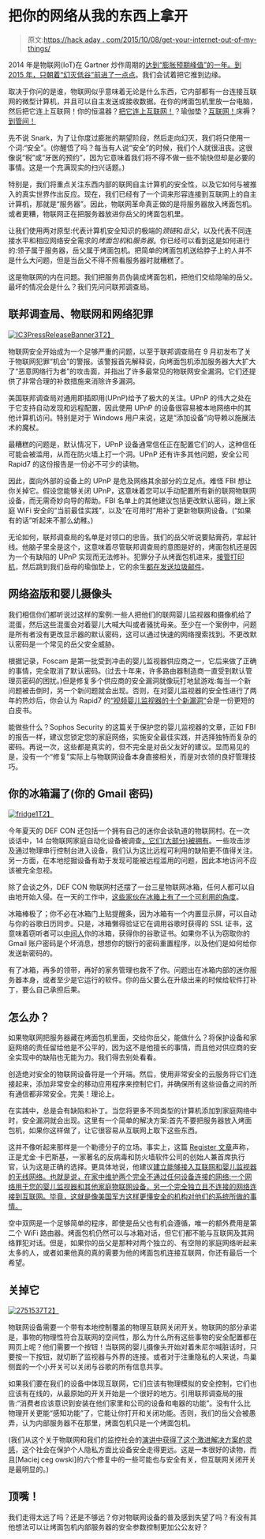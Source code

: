 # 把你的网络从我的东西上拿开

> 原文:[https://hack aday . com/2015/10/08/get-your-internet-out-of-my-things/](https://hackaday.com/2015/10/08/get-your-internet-out-of-my-things/)

2014 年是物联网(IoT)在 Gartner 炒作周期的[达到“膨胀预期峰值”的一年。到 2015 年，](http://www.gartner.com/newsroom/id/2819918)[只朝着“幻灭低谷”前进了一点点](http://www.gartner.com/newsroom/id/3114217)。我们会试着把它推到边缘。

取决于你问的是谁，物联网似乎意味着无论是什么东西，它内部都有一台连接互联网的微型计算机，并且可以自主发送或接收数据。在你的烤面包机里放一台电脑，然后把它连上互联网！你的恒温器？[把它连上互联网！](https://nest.com/)？瑜伽垫？[互联网！](https://www.indiegogo.com/projects/smartmat-the-world-s-first-intelligent-yoga-mat#/)床褥？[到管间！](http://lunasleep.com/)

先不说 Snark，为了让你度过膨胀的期望阶段，然后走向幻灭，我们将只使用一个词:“安全”。(你醒悟了吗？每当有人说“安全”的时候，我们个人就很沮丧。这很像说“税”或“牙医的预约”，因为它意味着我们将不得不做一些不愉快但却是必要的事情。这是一个充满现实的扫兴话题。)

特别是，我们将重点关注东西内部的联网自主计算机的安全性，以及它如何与被推入的真实世界作出反应。现在，我们已经有了一个词来形容连接到互联网上的自主计算机，那就是“服务器”。因此，物联网革命真正做的是将服务器放入烤面包机。或者更糟，物联网正在把服务器放进你岳父的烤面包机里。

让我们使用两对原型:代表计算机安全知识的极端的*颈链*和*岳父*，以及代表不同连接水平和相应网络安全需求的*烤面包机*和*服务器*。你已经可以看到这是如何进行的:领子属于服务器，岳父属于烤面包机。把简单的烤面包机送给脖子上的人并不是什么大问题，但是当岳父不得不照看服务器时就糟糕了。

这是物联网的内在问题。我们把服务员伪装成烤面包机，把他们交给隐喻的岳父。最坏的情况会是什么？我们先问问联邦调查局。

## 联邦调查局、物联网和网络犯罪

[![IC3PressReleaseBanner3](../Images/50aaf8ba857ce6c9c74bee98d48cdc84.png)T2】](https://hackaday.com/wp-content/uploads/2015/09/ic3pressreleasebanner3.jpg)

物联网安全开始成为一个足够严重的问题，以至于联邦调查局在 9 月初发布了关于物联网犯罪“机会”的警报。该警报首先解释说，向烤面包机添加服务器大大扩大了“恶意网络行为者”的攻击面，并指出了许多最常见的物联网安全漏洞。它们还提供了非常合理的补救措施来消除许多漏洞。

美国联邦调查局对通用即插即用(UPnP)给予了极大的关注。UPnP 的伟大之处在于它支持自动发现和远程配置，因此使用 UPnP 的设备很容易被本地网络中的其他计算机访问。特别是对于 Windows 用户来说，这是“添加设备”向导赖以施展法术的魔杖。

最糟糕的问题是，默认情况下，UPnP 设备通常信任正在配置它们的人，这种信任可能会被滥用，从而在防火墙上打一个洞。UPnP 还有许多其他问题，安全公司 Rapid7 的这份报告是一份必不可少的读物。

因此，面向外部的设备上的 UPnP 是危及网络其余部分的立足点。难怪 FBI 想让你关掉它。假设您能够关闭 UPnP，这意味着您可以手动配置所有新的联网物联网设备，而无需奇妙向导的帮助。FBI 名单上的其他建议包括更改默认密码，跟上家庭 WiFi 安全的“当前最佳实践”，以及“在可用时”用补丁更新物联网设备。(“如果有的话”听起来不那么幼稚。)

无论如何，联邦调查局的名单是对领口的忠告。我们的岳父听说要贴膏药，拿起针线。他脑子里全是这个，这意味着尽管联邦调查局的意图是好的，烤面包机还是因为一个有缺陷的 UPnP 实现而无法修补。犯罪分子从烤面包机进来，[接管打印机](http://arstechnica.com/security/2014/09/hacker-exploits-printer-web-interface-to-install-run-doom/)，然后跳到我们岳母的瑜伽垫上，它的余生[都在发送垃圾邮件](http://investors.proofpoint.com/releasedetail.cfm?releaseid=819799)。

## 网络盗版和婴儿摄像头

我们相信你们都听说过这样的案例:一些人把他们的联网婴儿监视器和摄像机给了混蛋，然后这些混蛋会对着婴儿大喊大叫或者骚扰母亲。至少在一个案例中，问题是所有者没有更改显示器的默认密码，这可以通过快速的网络搜索找到。不更改默认密码是一个常见的岳父安全威胁。

根据记录，Foscam 是第一批受到冲击的婴儿监视器供应商之一，它后来做了正确的事情，完全取消了默认密码。(过去十年来，许多路由器制造商一直受到默认管理员密码的困扰。)但是修复多个供应商的安全漏洞就像玩打地鼠游戏:每当一个新问题被击倒时，另一个新问题就会出现。否则，在对婴儿监视器的安全性进行了两年的热炒后，你会认为 Rapid7 的[“视频婴儿监视器的十个新漏洞”](https://www.rapid7.com/resources/iot/index.jsp)会是一份更短的白皮书。

能做些什么？Sophos Security 的这篇关于保护您的婴儿监视器的文章，正如 FBI 的报告一样，建议您锁定您的家庭网络，实施安全最佳实践，并选择独特而复杂的密码。再说一次，这些都是真实的，但不完全是对岳父友好的建议。显而易见的是，没有一个“修复”实际上与物联网设备本身直接相关，而是对衣领的良好管理技巧。

## 你的冰箱漏了(你的 Gmail 密码)

[![fridge1](../Images/784ec4c8281139e7a19be3d2ab949efa.png)T2】](https://hackaday.com/wp-content/uploads/2015/09/fridge1.png)

今年夏天的 DEF CON 还包括一个拥有自己的迷你会谈轨道的物联网村。在一次谈话中，14 台物联网家庭自动化设备被调查[，它们(大部分)被拥有](https://www.iotvillage.org/slides_DC23/IoT11-slides.pdf)。一些攻击涉及通过物理串行控制台进入设备，我们认为这比远程可利用的缺陷更不值得关注。另一方面，在本地挖掘设备有助于发现可能被远程滥用的问题，因此本地访问不应该被完全忽视。

除了会谈之外，DEF CON 物联网村还摆了一台三星物联网冰箱，任何人都可以自由地开始入侵。在一天的工作中，[这些家伙在冰箱上有了一个可利用的角度](http://www.pentestpartners.com/blog/hacking-defcon-23s-iot-village-samsung-fridge/)。

冰箱棒极了；你不必在冰箱门上贴提醒条，因为冰箱有一个内置显示屏，可以自动与你的谷歌日历同步。只是，冰箱懒得验证它在调用谷歌时获得的 SSL 证书，这意味着窃听者可以[中间人](https://en.wikipedia.org/wiki/Man-in-the-middle_attack)你的冰箱，获得你的谷歌证书。如果你不认为窃取你的 Gmail 账户密码是个坏消息，想想你的银行的密码重置程序，以及他们是如何给你发送新密码的。

有了冰箱，再多的领带，再好的家务管理也救不了你。问题出在冰箱内部的迷你服务器本身，或者至少是它运行的软件。你的岳父要么在升级出来的时候给软件打补丁，要么自己承担后果。

## 怎么办？

如果物联网把服务器藏在烤面包机里面，交给你岳父，能做什么？将保护设备和家庭网络的责任留给他是不公平的，因为这不是他擅长的事情，而且他对供应商的安全实现中的缺陷也无能为力。我们得去别处看看。

创造绝对安全的物联网设备将是一个开端。然后，使用非常安全的云服务将它们连接起来，添加非常安全的移动应用程序来控制它们，并确保所有这些设备之间的所有通信都非常安全。完美！理论上。

在实践中，总是会有缺陷和补丁。当您将更多不同类型的计算机添加到家庭网络中时，安全漏洞就会出现。这里有一个简单的解决方案:首先不要把服务器放入烤面包机，如果你这样做了，让它很容易从互联网上取下这些东西。

这并不像听起来那样是一个勒德分子的立场。事实上，这篇 [Register 文章](http://www.theregister.co.uk/2015/06/05/kaspersky_says_airgap_industrial_systems_why_not_airgap_baby_monitors_as_well/)声称，正是尤金·卡巴斯基，一家著名的反病毒和防火墙软件公司的创始人兼首席执行官，认为这是正确的选择。更具体地说，他建议[建立能够接入互联网和婴儿监视器的无线网络。也就是说，在家中维护两个完全不通过任何设备连接的网络:一个网络用于您的婴儿监视器和其他家庭物联网设备，另一个完全独立且不连接的网络连接到互联网。毕竟，这就是像美国军方这样更懂安全的机构对他们的系统所做的事情。](https://en.wikipedia.org/wiki/Air_gap_%28networking%29)

空中双网是一个足够简单的程序，即使是岳父也有机会遵循，唯一的额外费用是第二个 WiFi 路由器。烤面包机仍然可以与冰箱对话，但它们都不能与互联网及其网络罪犯对话。但是，如果你的岳父是那种对两个独立的、有空隙的家庭网络听起来太多的人，或者如果他真的真的需要为他的烤面包机连接互联网，你还有最后一个希望。

## 关掉它

[![2751537](../Images/5c7529ccdaaf2ffc83d1709cea7c3486.png)T2】](https://hackaday.com/wp-content/uploads/2015/09/2751537.jpg)

物联网设备需要一个带有本地控制覆盖的物理互联网关闭开关。物联网的部分承诺是，事物的物理性符合互联网的空间性，那么为什么所有这些事物的安全配置都在网页上呢？他们需要一个按钮！当联网的婴儿摄像头开始对着朱尼尔喊脏话时，只要按一下按钮，就切断了监视器与外界的连接。或者对于注重隐私的人来说，鸟巢侧面的一个小开关可以关闭与谷歌的所有信息共享。

如果我们要在我们的设备中体现互联网，它们应该有物理模拟的安全控制，它们也应该有在线的，从最原始的开关开始是一个很好的地方。引用联邦调查局的报告:“消费者应该意识到安装在他们家里和公司的设备和电器的功能”。没有什么比物理开关更能“感知功能”了，它能让你打开和关闭功能。否则，我们的岳父会被愚弄，认为内部服务器不在那里，烤面包机只是一个烤面包机。

(我们从这个关于物联网和我们的监控社会的[演讲中获得了这个激进解决方案的灵感](http://idlewords.com/talks/what_happens_next_will_amaze_you.htm)，这个社会在保护个人隐私方面比设备安全走得更远。这是一本很好的读物，而且[Maciej ceg owski]的六个修复中的一些可能也与安全有关，但互联网关闭开关是最明显的。)

## 顶嘴！

我们走得太远了吗？还是不够远？你对物联网设备的普及感到失望了吗？有没有其他想法可以让烤面包机内部服务器的安全参数控制更加公公友好？